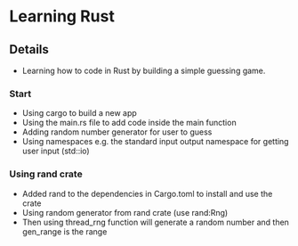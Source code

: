# Learning Rust

## Details

- Learning how to code in Rust by building a simple guessing game. 

### Start

- Using cargo to build a new app
- Using the main.rs file to add code inside the main function
- Adding random number generator for user to guess
- Using namespaces e.g. the standard input output namespace for getting user input (std::io)

### Using rand crate

- Added rand to the dependencies in Cargo.toml to install and use the crate
- Using random generator from rand crate (use rand:Rng)
- Then using thread_rng function will generate a random number and then gen_range is the range

